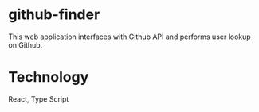 # github-finder
This web application interfaces with Github API and performs user lookup on Github.

# Technology
React, Type Script
